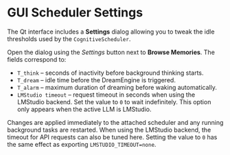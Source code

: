 # GUI Scheduler Settings

The Qt interface includes a **Settings** dialog allowing you to tweak the idle
thresholds used by the `CognitiveScheduler`.

Open the dialog using the *Settings* button next to **Browse Memories**. The
fields correspond to:

- `T_think` – seconds of inactivity before background thinking starts.
- `T_dream` – idle time before the DreamEngine is triggered.
- `T_alarm` – maximum duration of dreaming before waking automatically.
- `LMStudio timeout` – request timeout in seconds when using the LMStudio
  backend. Set the value to `0` to wait indefinitely. This option only appears
  when the active LLM is LMStudio.

Changes are applied immediately to the attached scheduler and any running
background tasks are restarted. When using the LMStudio backend, the timeout
for API requests can also be tuned here. Setting the value to ``0`` has the same
effect as exporting ``LMSTUDIO_TIMEOUT=none``.

